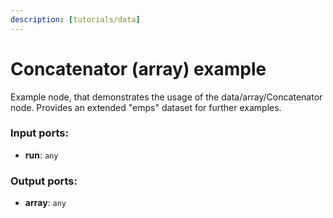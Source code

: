 ```yaml
---
description: [tutorials/data]
---
```


# Concatenator (array) example

Example node, that demonstrates the usage of the data/array/Concatenator node. Provides an extended "emps" dataset for further examples.

### Input ports:

* __run__: `any`

### Output ports:

* __array__: `any`

